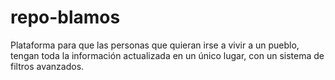 # repo-blamos
 Plataforma para que las personas que quieran irse a vivir a un pueblo, tengan toda la información actualizada en un único lugar, con un sistema de filtros avanzados.
